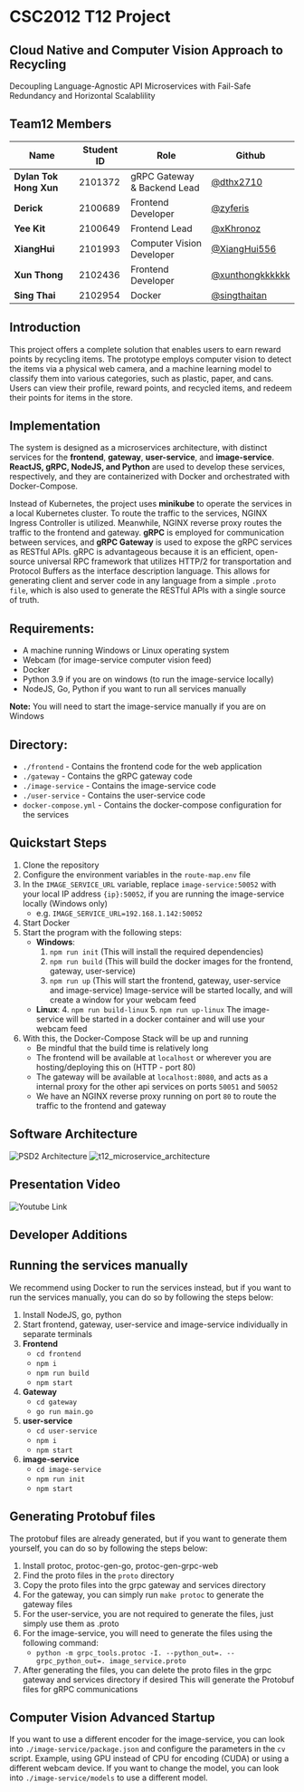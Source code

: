 # CSC2012 T12 Project
## Cloud Native and Computer Vision Approach to Recycling
Decoupling Language-Agnostic API Microservices with Fail-Safe Redundancy and Horizontal Scalablility

## Team12 Members
| Name                   | Student ID | Role                        | Github                                               |
| ---------------------- | ---------- | --------------------------- | ---------------------------------------------------- |
| **Dylan Tok Hong Xun** | 2101372    | gRPC Gateway & Backend Lead | [@dthx2710](https://github.com/dthx2710)             |
| **Derick**             | 2100689    | Frontend Developer          | [@zyferis](https://github.com/zyferis)               |
| **Yee Kit**            | 2100649    | Frontend Lead               | [@xKhronoz](https://github.com/xKhronoz)             |
| **XiangHui**          | 2101993    | Computer Vision Developer   | [@XiangHui556](https://github.com/XiangHui556)       |
| **Xun Thong**          | 2102436    | Frontend Developer          | [@xunthongkkkkkk](https://github.com/xunthongkkkkkk) |
| **Sing Thai**          | 2102954    | Docker                      | [@singthaitan](https://github.com/singthaitan)       |

## Introduction
This project offers a complete solution that enables users to earn reward points by recycling items. The prototype employs computer vision to detect the items via a physical web camera, and a machine learning model to classify them into various categories, such as plastic, paper, and cans. Users can view their profile, reward points, and recycled items, and redeem their points for items in the store.

## Implementation

The system is designed as a microservices architecture, with distinct services for the **frontend**, **gateway**, **user-service**, and **image-service**. **ReactJS, gRPC, NodeJS, and Python** are used to develop these services, respectively, and they are containerized with Docker and orchestrated with Docker-Compose.

Instead of Kubernetes, the project uses **minikube** to operate the services in a local Kubernetes cluster. To route the traffic to the services, NGINX Ingress Controller is utilized. Meanwhile, NGINX reverse proxy routes the traffic to the frontend and gateway. **gRPC** is employed for communication between services, and **gRPC Gateway** is used to expose the gRPC services as RESTful APIs. gRPC is advantageous because it is an efficient, open-source universal RPC framework that utilizes HTTP/2 for transportation and Protocol Buffers as the interface description language. This allows for generating client and server code in any language from a simple `.proto file`, which is also used to generate the RESTful APIs with a single source of truth.

## Requirements:
- A machine running Windows or Linux operating system
- Webcam (for image-service computer vision feed)
- Docker
- Python 3.9 if you are on windows (to run the image-service locally)
- NodeJS, Go, Python if you want to run all services manually

**Note:** You will need to start the image-service manually if you are on Windows

## Directory:
- `./frontend` - Contains the frontend code for the web application
- `./gateway` - Contains the gRPC gateway code
- `./image-service` - Contains the image-service code
- `./user-service` - Contains the user-service code
- `docker-compose.yml` - Contains the docker-compose configuration for the services

## Quickstart Steps
1. Clone the repository
2. Configure the environment variables in the `route-map.env` file
3. In the `IMAGE_SERVICE_URL` variable, replace `image-service:50052` with your local IP address `{ip}:50052`,
   if you are running the image-service locally (Windows only)
   - e.g. `IMAGE_SERVICE_URL=192.168.1.142:50052`
4. Start Docker
5. Start the program with the following steps:
   - **Windows**:
      1.   `npm run init` (This will install the required dependencies)
      2.   `npm run build` (This will build the docker images for the frontend, gateway, user-service)
      3.   `npm run up` (This will start the frontend, gateway, user-service and image-service)
      Image-service will be started locally, and will create a window for your webcam feed
   - **Linux**:
      4. `npm run build-linux`
      5. `npm run up-linux`
      The image-service will be started in a docker container and will use your webcam feed
6. With this, the Docker-Compose Stack will be up and running
   -    Be mindful that the build time is relatively long
   -    The frontend will be available at `localhost` or wherever you are hosting/deploying this on (HTTP - port 80)
   -    The gateway will be available at `localhost:8080`, and acts as a internal proxy for the other api services on ports `50051` and `50052`
   -    We have an NGINX reverse proxy running on port `80` to route the traffic to the frontend and gateway

## Software Architecture
![PSD2 Architecture](https://user-images.githubusercontent.com/37941268/226952567-780f9650-bd3c-4b25-b1f4-0aea1f810d37.png)
![t12_microservice_architecture](https://user-images.githubusercontent.com/37941268/226951794-c77b330f-062a-4ee5-b8a0-78db40c860a4.png)

## Presentation Video
![Youtube Link](https://www.youtube.com/watch?v=_owq4fojQAE)


## Developer Additions

## Running the services manually
We recommend using Docker to run the services instead, but if you want to run the services manually, you can do so by following the steps below:
1. Install NodeJS, go, python
2. Start frontend, gateway, user-service and image-service individually in separate terminals
3. **Frontend**
   - `cd frontend`
   - `npm i`
   - `npm run build`
   - `npm start`
4. **Gateway**
   - `cd gateway`
   - `go run main.go`
5. **user-service**
   - `cd user-service`
   - `npm i`
   - `npm start`
6. **image-service**
   - `cd image-service`
   - `npm run init`
   - `npm start`

## Generating Protobuf files
The protobuf files are already generated, but if you want to generate them yourself, you can do so by following the steps below:
1. Install protoc, protoc-gen-go, protoc-gen-grpc-web
2. Find the proto files in the `proto` directory
3. Copy the proto files into the grpc gateway and services directory
4. For the gateway, you can simply run `make protoc` to generate the gateway files
5. For the user-service, you are not required to generate the files, just simply use them as .proto
6. For the image-service, you will need to generate the files using the following command:
   - `python -m grpc_tools.protoc -I. --python_out=. --grpc_python_out=. image_service.proto`
7. After generating the files, you can delete the proto files in the grpc gateway and services directory if desired
This will generate the Protobuf files for gRPC communications

## Computer Vision Advanced Startup
If you want to use a different encoder for the image-service, you can look into `./image-service/package.json` and configure the parameters in the `cv` script. Example, using GPU instead of CPU for encoding (CUDA) or using a different webcam device.
If you want to change the model, you can look into `./image-service/models` to use a different model.

